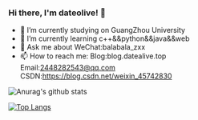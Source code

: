 ### Hi there, I'm dateolive! 👋

- 🔭 I’m currently studying on GuangZhou University
- 🌱 I’m currently learning c++&&python&&java&&web
- 💬 Ask me about WeChat:balabala_zxx
- 📫 How to reach me: Blog:blog.datealive.top  Email:2448282543@qq.com CSDN:https://blog.csdn.net/weixin_45742830


![Anurag's github stats](https://github-readme-stats.vercel.app/api?username=dateolive&show_icons=true&theme=tokyonight)


[![Top Langs](https://github-readme-stats.vercel.app/api/top-langs/?username=dateolive)](https://github.com/anuraghazra/github-readme-stats)
